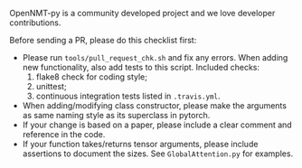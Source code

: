 OpenNMT-py is a community developed project and we love developer contributions.

Before sending a PR, please do this checklist first:

- Please run `tools/pull_request_chk.sh` and fix any errors. When adding new functionality, also add tests to this script. Included checks:
    1. flake8 check for coding style;
    2. unittest;
    3. continuous integration tests listed in `.travis.yml`.
- When adding/modifying class constructor, please make the arguments as same naming style as its superclass in pytorch.
- If your change is based on a paper, please include a clear comment and reference in the code. 
- If your function takes/returns tensor arguments, please include assertions to document the sizes. See `GlobalAttention.py` for examples. 
